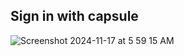 ## Sign in with capsule


![Screenshot 2024-11-17 at 5 59 15 AM](https://github.com/user-attachments/assets/b96b6529-75cb-4939-a277-982ef3ac3804)
